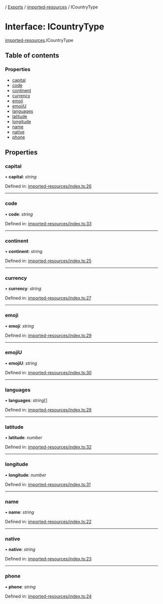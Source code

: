 [](../README.md) / [Exports](../modules.md) / [imported-resources](../modules/imported_resources.md) / ICountryType

# Interface: ICountryType

[imported-resources](../modules/imported_resources.md).ICountryType

## Table of contents

### Properties

- [capital](imported_resources.icountrytype.md#capital)
- [code](imported_resources.icountrytype.md#code)
- [continent](imported_resources.icountrytype.md#continent)
- [currency](imported_resources.icountrytype.md#currency)
- [emoji](imported_resources.icountrytype.md#emoji)
- [emojiU](imported_resources.icountrytype.md#emojiu)
- [languages](imported_resources.icountrytype.md#languages)
- [latitude](imported_resources.icountrytype.md#latitude)
- [longitude](imported_resources.icountrytype.md#longitude)
- [name](imported_resources.icountrytype.md#name)
- [native](imported_resources.icountrytype.md#native)
- [phone](imported_resources.icountrytype.md#phone)

## Properties

### capital

• **capital**: *string*

Defined in: [imported-resources/index.ts:26](https://github.com/onzag/itemize/blob/11a98dec/imported-resources/index.ts#L26)

___

### code

• **code**: *string*

Defined in: [imported-resources/index.ts:33](https://github.com/onzag/itemize/blob/11a98dec/imported-resources/index.ts#L33)

___

### continent

• **continent**: *string*

Defined in: [imported-resources/index.ts:25](https://github.com/onzag/itemize/blob/11a98dec/imported-resources/index.ts#L25)

___

### currency

• **currency**: *string*

Defined in: [imported-resources/index.ts:27](https://github.com/onzag/itemize/blob/11a98dec/imported-resources/index.ts#L27)

___

### emoji

• **emoji**: *string*

Defined in: [imported-resources/index.ts:29](https://github.com/onzag/itemize/blob/11a98dec/imported-resources/index.ts#L29)

___

### emojiU

• **emojiU**: *string*

Defined in: [imported-resources/index.ts:30](https://github.com/onzag/itemize/blob/11a98dec/imported-resources/index.ts#L30)

___

### languages

• **languages**: *string*[]

Defined in: [imported-resources/index.ts:28](https://github.com/onzag/itemize/blob/11a98dec/imported-resources/index.ts#L28)

___

### latitude

• **latitude**: *number*

Defined in: [imported-resources/index.ts:32](https://github.com/onzag/itemize/blob/11a98dec/imported-resources/index.ts#L32)

___

### longitude

• **longitude**: *number*

Defined in: [imported-resources/index.ts:31](https://github.com/onzag/itemize/blob/11a98dec/imported-resources/index.ts#L31)

___

### name

• **name**: *string*

Defined in: [imported-resources/index.ts:22](https://github.com/onzag/itemize/blob/11a98dec/imported-resources/index.ts#L22)

___

### native

• **native**: *string*

Defined in: [imported-resources/index.ts:23](https://github.com/onzag/itemize/blob/11a98dec/imported-resources/index.ts#L23)

___

### phone

• **phone**: *string*

Defined in: [imported-resources/index.ts:24](https://github.com/onzag/itemize/blob/11a98dec/imported-resources/index.ts#L24)
